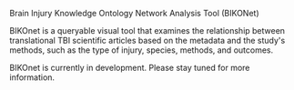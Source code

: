 Brain Injury Knowledge Ontology Network Analysis Tool (BIKONet)

BIKOnet is a queryable visual tool that examines the relationship between translational TBI scientific articles based on the metadata and the study's methods, such as the type of injury, species, methods, and outcomes.

BIKOnet is currently in development. Please stay tuned for more information.
